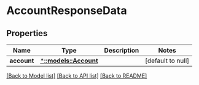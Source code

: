 # AccountResponseData

## Properties
Name | Type | Description | Notes
------------ | ------------- | ------------- | -------------
**account** | [***::models::Account**](Account.md) |  | [default to null]

[[Back to Model list]](../README.md#documentation-for-models) [[Back to API list]](../README.md#documentation-for-api-endpoints) [[Back to README]](../README.md)


